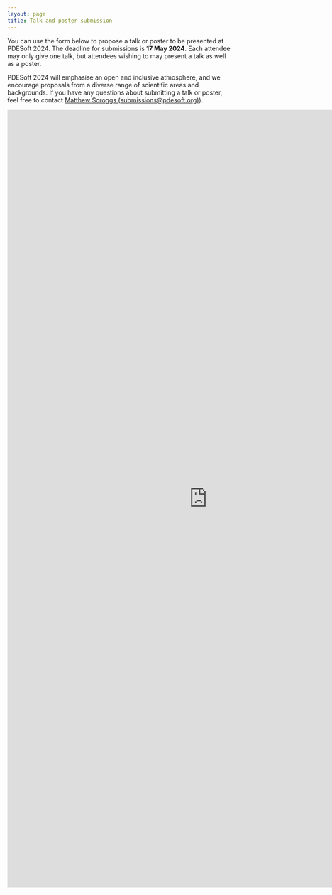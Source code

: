 ```yaml
---
layout: page
title: Talk and poster submission
---
```


You can use the form below to propose a talk or poster to be presented at PDESoft 2024.
The deadline for submissions is **17 May 2024**.
Each attendee may only give one talk, but attendees wishing to may present a talk as well as a poster.

PDESoft 2024 will emphasise an open and inclusive atmosphere, and we encourage proposals from a diverse range of scientific areas and backgrounds.
If you have any questions about submitting a talk or poster, feel free to contact [Matthew Scroggs (submissions@pdesoft.org)](mailto:submissions@pdfsoft.org)).

<iframe src="https://docs.google.com/forms/d/e/1FAIpQLSdzJ0xf4OyJX4vdjVeQpB8KY-SB6aOFWgzJ54hl94s2ZzqXXw/viewform?embedded=true" width="900" height="1750" frameborder="0" marginheight="0" marginwidth="0">Loading…</iframe>
